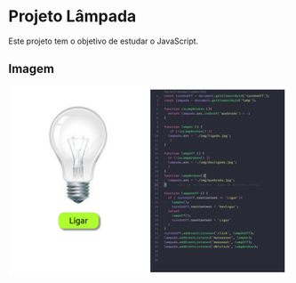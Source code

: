 # Projeto Lâmpada
Este projeto tem o objetivo de estudar o JavaScript. 

  ## Imagem
![Imagem da Lâmpada desligada e o código](./img/projetolampada.jpg)
